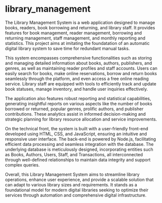 # library_management
The Library Management System is a web application designed to manage books, readers, book borrowing and returning, and library staff. It provides features for book management, reader management, borrowing and returning management, staff management, and monthly reporting and statistics. This project aims at imitating the foundatation of an automatic digital library system to save time for redundant manual tasks.

This system encompasses comprehensive functionalities such as storing and managing detailed information about books, authors, publishers, and genres, as well as maintaining reader profiles and staff accounts. Users can easily search for books, make online reservations, borrow and return books seamlessly through the platform, and even access a free online reading service. Library staff are equipped with tools to efficiently track and update book statuses, manage inventory, and handle user inquiries effectively.

The application also features robust reporting and statistical capabilities, generating insightful reports on various aspects like the number of books borrowed or returned, popular genres, prolific authors, and publisher contributions. These analytics assist in informed decision-making and strategic planning for library resource allocation and service improvements.

On the technical front, the system is built with a user-friendly front-end developed using HTML, CSS, and JavaScript, ensuring an intuitive and responsive user interface. The back-end is powered by Node.js, facilitating efficient data processing and seamless integration with the database. The underlying database is meticulously designed, incorporating entities such as Books, Authors, Users, Staff, and Transactions, all interconnected through well-defined relationships to maintain data integrity and support complex queries.

Overall, this Library Management System aims to streamline library operations, enhance user experience, and provide a scalable solution that can adapt to various library sizes and requirements. It stands as a foundational model for modern digital libraries seeking to optimize their services through automation and comprehensive digital infrastructure.

